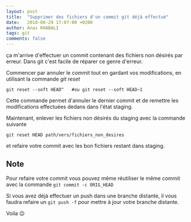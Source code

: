 ```yaml
---
layout: post
title:  "Supprimer des fichiers d'un commit git déjà effectué"
date:   2018-06-29 17:07:00 +0200
author: Anas KHABALI
tags: git
comments: false
---
```

ça m'arrive d'effectuer un commit contenant des fichiers non désirés par erreur.
Dans git c'est facile de réparer ce genre d'erreur.

Commencer par annuler le commit tout en gardant vos modifications, en utilisant la commande *git reset*

```
git reset --soft HEAD^   #ou git reset --soft HEAD~1
```
Cette commande permet d'annuler le dernier commit et de remettre les modifications effectuées dedans dans l'état staging.

Maintenant, enlever les fichiers non désirés du staging avec la commande suivante

```
git reset HEAD path/vers/fichiers_non_desires
```

et refaire votre commit avec les bon fichiers restant dans staging.

## Note
Pour refaire votre commit vous pouvez même réutiliser le même commit avec la commande `git commit -c ORIG_HEAD  `

Si vous avez déjà effectuer un push dans une branche distante, il vous faudra refaire un `git push -f` pour mettre à jour votre branche distante.

Voila :wink:
